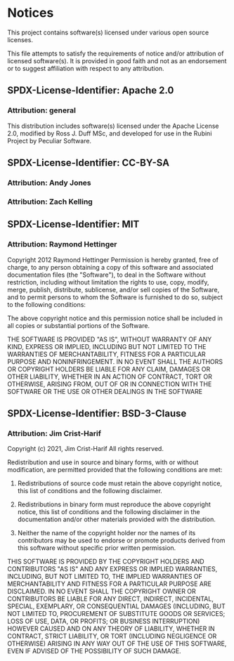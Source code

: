 # Notices

This project contains software(s) licensed under various open source licenses.

This file attempts to satisfy the requirements of notice and/or attribution of
licensed software(s).
It is provided in good faith and not as an endorsement or to suggest affiliation
with respect to any attribution.

## SPDX-License-Identifier: Apache 2.0

### Attribution: general

This distribution includes software(s) licensed under the
Apache License 2.0, modified by Ross J. Duff MSc, and
developed for use in the Rubini Project by Peculiar Software.

## SPDX-License-Identifier: CC-BY-SA

### Attribution: Andy Jones

### Attribution: Zach Kelling

## SPDX-License-Identifier: MIT

### Attribution: Raymond Hettinger

Copyright 2012 Raymond Hettinger
Permission is hereby granted, free of charge, to any person obtaining a copy of
this software and associated documentation files (the "Software"), to deal in
the Software without restriction, including without limitation the rights to use,
copy, modify, merge, publish, distribute, sublicense, and/or sell copies of the
Software, and to permit persons to whom the Software is furnished to do so,
subject to the following conditions:

The above copyright notice and this permission notice shall be included in all
copies or substantial portions of the Software.

THE SOFTWARE IS PROVIDED "AS IS", WITHOUT WARRANTY OF ANY KIND,
EXPRESS OR IMPLIED, INCLUDING BUT NOT LIMITED TO THE WARRANTIES
OF MERCHANTABILITY, FITNESS FOR A PARTICULAR PURPOSE AND NONINFRINGEMENT.
IN NO EVENT SHALL THE AUTHORS OR COPYRIGHT HOLDERS BE LIABLE FOR ANY CLAIM,
DAMAGES OR OTHER LIABILITY, WHETHER IN AN ACTION OF CONTRACT,
TORT OR OTHERWISE, ARISING FROM, OUT OF OR IN CONNECTION WITH THE SOFTWARE
OR THE USE OR OTHER DEALINGS IN THE SOFTWARE

## SPDX-License-Identifier: BSD-3-Clause

### Attribution: Jim Crist-Harif

Copyright (c) 2021, Jim Crist-Harif
All rights reserved.

Redistribution and use in source and binary forms, with or without
modification, are permitted provided that the following conditions are met:

1. Redistributions of source code must retain the above copyright notice, this
   list of conditions and the following disclaimer.

2. Redistributions in binary form must reproduce the above copyright notice,
   this list of conditions and the following disclaimer in the documentation
   and/or other materials provided with the distribution.

3. Neither the name of the copyright holder nor the names of its contributors
  may be used to endorse or promote products derived from this software
  without specific prior written permission.

THIS SOFTWARE IS PROVIDED BY THE COPYRIGHT HOLDERS AND CONTRIBUTORS "AS IS"
AND ANY EXPRESS OR IMPLIED WARRANTIES, INCLUDING, BUT NOT LIMITED TO, THE
IMPLIED WARRANTIES OF MERCHANTABILITY AND FITNESS FOR A PARTICULAR PURPOSE ARE
DISCLAIMED. IN NO EVENT SHALL THE COPYRIGHT OWNER OR CONTRIBUTORS BE LIABLE
FOR ANY DIRECT, INDIRECT, INCIDENTAL, SPECIAL, EXEMPLARY, OR CONSEQUENTIAL
DAMAGES (INCLUDING, BUT NOT LIMITED TO, PROCUREMENT OF SUBSTITUTE GOODS OR
SERVICES; LOSS OF USE, DATA, OR PROFITS; OR BUSINESS INTERRUPTION) HOWEVER
CAUSED AND ON ANY THEORY OF LIABILITY, WHETHER IN CONTRACT, STRICT LIABILITY,
OR TORT (INCLUDING NEGLIGENCE OR OTHERWISE) ARISING IN ANY WAY OUT OF THE USE
OF THIS SOFTWARE, EVEN IF ADVISED OF THE POSSIBILITY OF SUCH DAMAGE.
